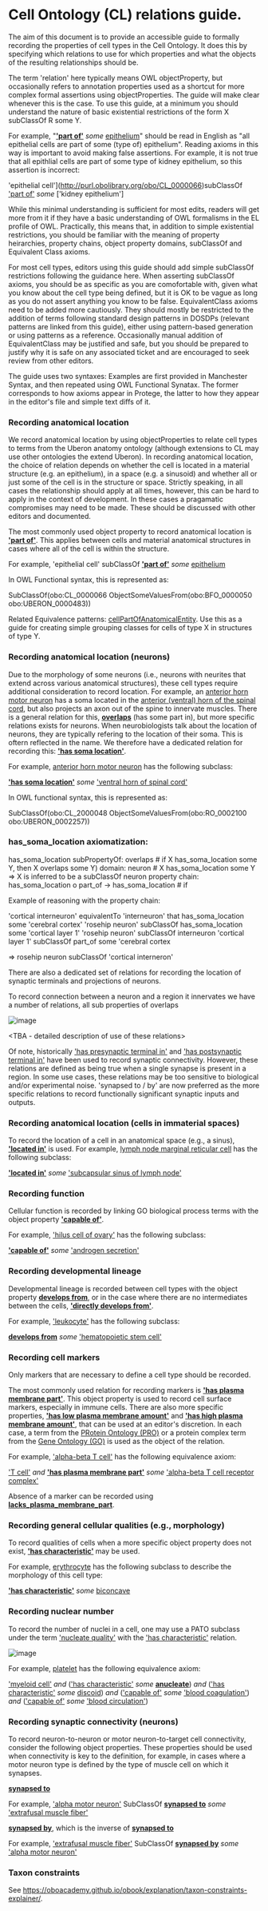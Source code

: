 # Cell Ontology (CL) relations guide.

The aim of this document is to provide an accessible guide to formally recording the properties of cell types in the Cell Ontology.  It does this by specifying which relations to use for which properties and what the objects of the resulting relationships should be.

The term 'relation' here typically means OWL objectProperty, but occasionally refers to annotation properties used as a shortcut for more complex formal assertions using objectProperties.  The guide will make clear whenever this is the case.  To use this guide, at a minimum you should understand the nature of basic existential restrictions of the form X subClassOf R some Y.

For example, "[**'part of'**](http://purl.obolibrary.org/obo/BFO_0000050) *some* [epithelium](http://purl.obolibrary.org/obo/UBERON_0000483)"
 should be read in English as "all epithelial cells are part of some (type of) epithelium". Reading axioms in this way is important to avoid making false assertions. For example, it is not true that all epithlial cells are part of some type of kidney epithelium, so this assertion is incorrect:

'epithelial cell'](http://purl.obolibrary.org/obo/CL_0000066)subClassOf ['part of'](http://purl.obolibrary.org/obo/BFO_0000050) *some* ['kidney epithelium']

While this minimal understanding is sufficient for most edits, readers will get more from it if they have a basic understanding of OWL formalisms in the EL profile of OWL.  Practically, this means that, in addition to simple existential restrictions, you should be familiar with the meaning of property heirarchies, property chains, object property domains, subClassOf and Equivalent Class axioms.  

For most cell types, editors using this guide should add simple subClassOf restrictions following the guidance here.  When asserting subClassOf axioms, you should be as specific as you are comofortable with, given what you know about the cell type being defined, but it is OK to be vague as long as you do not assert anything you know to be false. EquivalentClass axioms need to be added more cautiously. They should mostly be restricted to the addition of terms following standard design patterns in DOSDPs (relevant patterns are linked from this guide), either using pattern-based generation or using patterns as a reference. Occasionally manual addition of EquivalentClass may be justified and safe, but you should be prepared to justify why it is safe on any associated ticket and are encouraged to seek review from other editors.

The guide uses two syntaxes:  Examples are first provided in Manchester Syntax, and then repeated using OWL Functional Synatax. The former corresponds to how axioms appear in Protege, the latter to how they appear in the editor's file and simple text diffs of it.

### Recording anatomical location

We record anatomical location by using objectProperties to relate cell types to terms from the Uberon anatomy ontology (although extensions to CL may use other ontologies the extend Uberon). In recording anatomical location, the choice of relation depends on whether the cell is located in a material structure (e.g. an epithelium), in a space (e.g. a sinusoid) and whether all or just some of the cell is in the structure or space.  Strictly speaking, in all cases the relationship should apply at all times, however, this can be hard to apply in the context of development.  In these cases a pragamatic compromises may need to be made.  These should be discussed with other editors and documented.

The most commonly used object property to record anatomical location is [**'part of'**](http://purl.obolibrary.org/obo/BFO_0000050). This applies between cells and material anatomical structures in cases where all of the cell is within the structure.

For example, 'epithelial cell' subClassOf [**'part of'**](http://purl.obolibrary.org/obo/BFO_0000050) *some* [epithelium](http://purl.obolibrary.org/obo/UBERON_0000483)

In OWL Functional syntax, this is represented as:

SubClassOf(obo:CL_0000066 ObjectSomeValuesFrom(obo:BFO_0000050 obo:UBERON_0000483))

Related Equivalence patterns: [cellPartOfAnatomicalEntity](https://github.com/obophenotype/cell-ontology/blob/master/src/patterns/dosdp-patterns/cellPartOfAnatomicalEntity.yaml). Use this as a guide for creating simple grouping classes for cells of type X in structures of type Y.

### Recording anatomical location (neurons)

Due to the morphology of some neurons (i.e., neurons with neurites that extend across various anatomical structures), these cell types require additional consideration to record location. For example, an [anterior horn motor neuron](http://purl.obolibrary.org/obo/CL_2000048) has a soma located in the [anterior (ventral) horn of the spinal cord](http://purl.obolibrary.org/obo/UBERON_0002257), but also projects an axon out of the spine to innervate muscles. There is a general relation for this, [**overlaps**](http://purl.obolibrary.org/obo/RO_0002131) (has some part in), but more specific relations exists for neurons. When neurobiologists talk about the location of neurons, they are typically refering to the location of their soma.  This is oftern reflected in the name.  We therefore have a dedicated relation for recording this: [**'has soma location'**](http://purl.obolibrary.org/obo/RO_0002100).

For example, [anterior horn motor neuron](http://purl.obolibrary.org/obo/CL_2000048) has the following subclass:

[**'has soma location'**](http://purl.obolibrary.org/obo/RO_0002100) *some* ['ventral horn of spinal cord'](http://purl.obolibrary.org/obo/UBERON_0002257)

In OWL functional syntax, this is represented as:

SubClassOf(obo:CL_2000048 ObjectSomeValuesFrom(obo:RO_0002100 obo:UBERON_0002257))

### has_soma_location axiomatization:
has_soma_location
subPropertyOf: overlaps  # if X has_soma_location some Y, then X overlaps some Y)
domain: neuron # X has_soma_location some Y => X is inferred to be a subClassOf neuron
property chain: has_soma_location o part_of -> has_soma_location # if 

Example of reasoning with the property chain:

'cortical interneuron' equivalentTo 'interneuron' that has_soma_location some 'cerebral cortex'
'rosehip neuron' subClassOf has_soma_location some 'cortical layer 1'
'rosehip neuron' subClassOf interneuron
'cortical layer 1' subClassOf part_of some 'cerebral cortex

=> rosehip neuron subClassOf 'cortical interneron'

There are also a dedicated set of relations for recording the location of synaptic terminals and projections of neurons.  

To record connection between a neuron and a region it innervates we have a number of relations, all sub properties of overlaps

![image](https://user-images.githubusercontent.com/112839/94337631-e0a83300-ffe3-11ea-8f13-ac8a484a5fb3.png)

<TBA - detailed description of use of these relations>
  
Of note, historically ['has presynaptic terminal in'](http://purl.obolibrary.org/obo/RO_0002113) and ['has postsynaptic terminal in'](http://purl.obolibrary.org/obo/RO_0002110) have been used to record synaptic connectivity. However, these relations are defined as being true when a single synapse is present in a region. In some use cases, these relations may be too sensitive to biological and/or experimental noise. 'synapsed to / by' are now preferred as the more specific relations to record functionally significant synaptic inputs and outputs.

### Recording anatomical location (cells in immaterial spaces)

To record the location of a cell in an anatomical space (e.g., a sinus), [**'located in'**](http://purl.obolibrary.org/obo/RO_0001025) is used. For example, [lymph node marginal reticular cell](http://purl.obolibrary.org/obo/CL_0009103) has the following subclass:


[**'located in'**](http://purl.obolibrary.org/obo/RO_0001025) *some* ['subcapsular sinus of lymph node'](http://purl.obolibrary.org/obo/UBERON_0005463)


### Recording function

Cellular function is recorded by linking GO biological process terms with the object property [**'capable of'**](http://purl.obolibrary.org/obo/RO_0002215). 

For example, ['hilus cell of ovary'](http://purl.obolibrary.org/obo/CL_0002095) has the following subclass:

[**'capable of'**](http://purl.obolibrary.org/obo/RO_0002215) *some* ['androgen secretion'](http://purl.obolibrary.org/obo/GO_0035935)


### Recording developmental lineage

Developmental lineage is recorded between cell types with the object property [**develops from**](http://purl.obolibrary.org/obo/RO_0002202), or in the case where there are no intermediates between the cells, [**'directly develops from'**](http://purl.obolibrary.org/obo/RO_0002207).

For example, ['leukocyte'](http://purl.obolibrary.org/obo/CL_0000738) has the following subclass:

[**develops from**](http://purl.obolibrary.org/obo/RO_0002202) *some* ['hematopoietic stem cell'](http://purl.obolibrary.org/obo/CL_0000037)


### Recording cell markers

Only markers that are necessary to define a cell type should be recorded.

The most commonly used relation for recording markers is [**'has plasma membrane part'**](http://purl.obolibrary.org/obo/RO_0002104). This object property is used to record cell surface markers, especially in immune cells.  There are also more specific properties, [**'has low plasma membrane amount'**](http://purl.obolibrary.org/obo/RO_0015016) and [**'has high plasma membrane amount'**](http://purl.obolibrary.org/obo/RO_0015015), that can be used at an editor's discretion. In each case, a term from the [PRotein Ontology (PRO)](https://github.com/PROconsortium/PRoteinOntology) or a protein complex term from the [Gene Ontology (GO)](https://github.com/geneontology/go-ontology) is used as the object of the relation.

For example, ['alpha-beta T cell'](http://purl.obolibrary.org/obo/CL_0000789) has the following equivalence axiom:

['T cell'](http://purl.obolibrary.org/obo/CL_0000084) *and* [**'has plasma membrane part'**](http://purl.obolibrary.org/obo/RO_0002104) *some* ['alpha-beta T cell receptor complex'](http://purl.obolibrary.org/obo/GO_0042105) 

Absence of a marker can be recorded using [**lacks_plasma_membrane_part**](https://ontobee.org/ontology/CL?iri=http%3A%2F%2Fpurl.obolibrary.org%2Fobo%2Fcl%23lacks_plasma_membrane_part).

 
### Recording general cellular qualities (e.g., morphology)

To record qualities of cells when a more specific object property does not exist, [**'has characteristic'**](http://purl.obolibrary.org/obo/RO_0000053) may be used.

For example, [erythrocyte](http://purl.obolibrary.org/obo/CL_0000765) has the following subclass to describe the morphology of this cell type:

[**'has characteristic'**](http://purl.obolibrary.org/obo/RO_0000053) *some* [biconcave](http://purl.obolibrary.org/obo/PATO_0002039)


### Recording nuclear number

To record the number of nuclei in a cell, one may use a PATO subclass under the term ['nucleate quality'](http://purl.obolibrary.org/obo/PATO_0001404) with the ['has characteristic'](http://purl.obolibrary.org/obo/RO_0000053) relation.

![image](https://user-images.githubusercontent.com/112839/147105229-685b5cdf-8b09-4a36-b826-41ad405886b6.png)

For example, [platelet](http://purl.obolibrary.org/obo/CL_0000233) has the following equivalence axiom:

['myeloid cell'](http://purl.obolibrary.org/obo/CL_0000763) *and* (['has characteristic'](http://purl.obolibrary.org/obo/RO_0000053) *some* [**anucleate**](http://purl.obolibrary.org/obo/PATO_0001405)) *and* (['has characteristic'](http://purl.obolibrary.org/obo/RO_0000053) *some* [discoid](http://purl.obolibrary.org/obo/PATO_0001874)) *and* (['capable of'](http://purl.obolibrary.org/obo/RO_0002215) *some* ['blood coagulation'](http://purl.obolibrary.org/obo/GO_0007596)) *and* (['capable of'](http://purl.obolibrary.org/obo/RO_0002215) *some* ['blood circulation'](http://purl.obolibrary.org/obo/GO_0008015))


### Recording synaptic connectivity (neurons)

To record neuron-to-neuron or motor neuron-to-target cell connectivity, consider the following object properties. These properties should be used when connectivity is key to the definition, for example, in cases where a motor neuron type is defined by the type of muscle cell on which it synapses.

[**synapsed to**](http://purl.obolibrary.org/obo/RO_0002120)

For example,
['alpha motor neuron'](http://purl.obolibrary.org/obo/CL_0008038) SubClassOf [**synapsed to**](http://purl.obolibrary.org/obo/RO_0002120) *some* ['extrafusal muscle fiber'](http://purl.obolibrary.org/obo/CL_0008046)

[**synapsed by**](http://purl.obolibrary.org/obo/RO_0002103), which is the inverse of [**synapsed to**](http://purl.obolibrary.org/obo/RO_0002120)

For example,
['extrafusal muscle fiber'](http://purl.obolibrary.org/obo/CL_0008046) SubClassOf [**synapsed by**](http://purl.obolibrary.org/obo/RO_0002103) *some* ['alpha motor neuron'](http://purl.obolibrary.org/obo/CL_0008038)


### Taxon constraints

See https://oboacademy.github.io/obook/explanation/taxon-constraints-explainer/.

